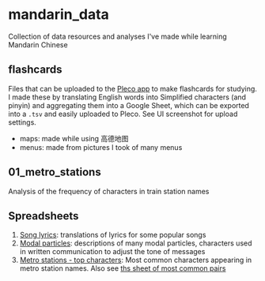 # mandarin_data
Collection of data resources and analyses I've made while learning Mandarin Chinese

## flashcards
Files that can be uploaded to the [Pleco app](https://www.pleco.com/) to make flashcards for studying. I made these by translating English words into Simplified characters (and pinyin) and aggregating them into a Google Sheet, which can be exported into a `.tsv` and easily uploaded to Pleco. See UI screenshot for upload settings.
- maps: made while using 高德地图
- menus: made from pictures I took of many menus

## 01_metro_stations
Analysis of the frequency of characters in train station names

## Spreadsheets
1. [Song lyrics](https://docs.google.com/spreadsheets/d/1gAy3Oo53x1CVEFCLPrcnqL-NocqcWwcAqBj7PwSkQq0): translations of lyrics for some popular songs
2. [Modal particles](https://docs.google.com/spreadsheets/d/1UNGn-9ebiJQnE_3RJoEG3hLnH_-M08_VzbnNwzAseCg/edit?gid=184858178#gid=184858178): descriptions of many modal particles, characters used in written communication to adjust the tone of messages
3. [Metro stations - top characters](https://docs.google.com/spreadsheets/d/1UNGn-9ebiJQnE_3RJoEG3hLnH_-M08_VzbnNwzAseCg/edit?gid=972030455#gid=972030455): Most common characters appearing in metro station names. Also see [ths sheet of most common pairs](https://docs.google.com/spreadsheets/d/1UNGn-9ebiJQnE_3RJoEG3hLnH_-M08_VzbnNwzAseCg/edit?gid=687489175#gid=687489175)
